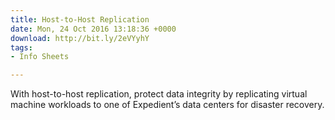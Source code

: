 ```yaml
---
title: Host-to-Host Replication
date: Mon, 24 Oct 2016 13:18:36 +0000
download: http://bit.ly/2eVYyhY
tags:
- Info Sheets

---
```

With host-to-host replication, protect data integrity by replicating virtual machine workloads to one of Expedient’s data centers for disaster recovery.